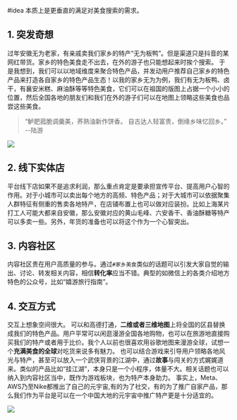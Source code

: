 #idea 
本质上是更垂直的满足对美食搜索的需求。
## 1. 突发奇想
过年安徽无为老家，有亲戚卖我们家乡的特产“无为板鸭”。但是渠道只是抖音的某网红带货。家乡的特色美食走不出去，在外的游子也只能想起来时挨个搜索。
于是我想到，我们可以以地域维度来聚合特色产品，并发动用户推荐自己家乡的特色产品来打造各自家乡的特色产品生态！以我的家乡无为为例，我们有无为板鸭、卤干，有襄安米糕、麻油酥等等特色美食，它们可以在祖国的版图上占据一个小小的位置，然后全国各地的朋友们和我们在外的游子们可以在地图上领略这些美食也品尝这些美食。

>“鲈肥菰脆调羹美，荞熟油新作饼香。 自古达人轻富贵，倒缘乡味忆回乡。” --陆游

![](https://gitee.com/istarwyh/images/raw/master/vnote/程序员练级之路/生活/open/一路好吃😋.md/339216671549070.png)

## 2. 线下实体店
平台线下店如果不是追求利润，那么重点肯定是要承担宣传平台、提高用户心智的作用。对于小城市可以卖出每个地方的高频、特色产品；对于大城市可以依据聚集人群特征有侧重的售卖各地特产，在店铺布置上也可以做对应装扮。比如上海某片打工人可能大都来自安徽，那么安徽对应的黄山毛峰、六安香干、香油酥糖等特产可以多卖一些。另外，年货的准备也可以将这个作为一个心智突出。

## 3. 内容社区

内容社区贵在用户高质量的参与。通过`#家乡美食`类似的话题可以引发大家自觉的输出、讨论、转发相关内容，相信**转化率**应当不错。典型的如微信上的各类介绍地方特色的公众号，比如“嬉游旅行指南”。

## 4. 交互方式
交互上想象空间很大。
可以和高德打通，**二维或者三维地图**上将全国的区县替换成我们的特色产品。用户平常可以闲逛漫游全国各地购物，也可以在旅游地直接购买我们的特产或者用于比价。我个人以前也很喜欢用谷歌地图来漫游全球，试想一个**充满美食的全球**对吃货来说多有魅力。
也可以结合游戏来引导用户领略各地风光与特产，甚至可以放入一个武侠背景的江湖中，通过**故事**与闯关的方式娓娓道来。类似的产品比如“挂江湖”，本身只是一个小程序，体量不大。相关话题也可以纳入到内容社区当中，既作为游戏板块，也为特产本身助力。
事实上，Meta、AWS乃至Nike都推出了自己的元宇宙,有的为了社交，有的为了推广自家产品，那么我们作为平台是可以在一个中国大地的元宇宙中推广特产更是十分适宜的。

![](https://gitee.com/istarwyh/images/raw/master/vnote/程序员练级之路/生活/open/一路好吃😋.md/359535060751472.png)